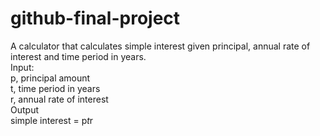 # github-final-project

A calculator that calculates simple interest given principal, annual rate of interest and time period in years.<br>
Input:  
   p, principal amount<br>
   t, time period in years<br>
   r, annual rate of interest<br>
Output<br>
   simple interest = p*t*r
   

